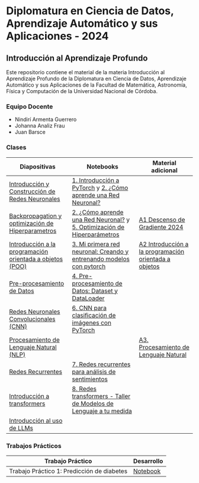 # Diplomatura en Ciencia de Datos, Aprendizaje Automático y sus Aplicaciones - 2024

## Introducción al Aprendizaje Profundo

Este repositorio contiene el material de la materia Introducción al Aprendizaje Profundo de la Diplomatura en Ciencia de Datos, Aprendizaje Automático y sus Aplicaciones de la Facultad de Matemática, Astronomía, Física y Computación de la Universidad Nacional de Córdoba.

### Equipo Docente

- Nindirí Armenta Guerrero
- Johanna Analiz Frau
- Juan Barsce

### Clases

<div align='center'>

<!-- prettier-ignore -->
| Diapositivas | Notebooks | Material adicional |
| ------------ | --------- | ------------------ |
| [Introducción y Construcción de Redes Neuronales](./classes/slides/P.%20I%202024-%20Introducción%20y%20Construcción%20de%20Redes%20Neuronales.pdf) | [1. Introducción a PyTorch](./classes/notebooks/1_Introduccion_a_Pytorch_2024.ipynb) y [2. ¿Cómo aprende una Red Neuronal?](./classes/notebooks/2_Operación_a_Corazón_Abierto_de_una_Red_Neuronal_2024.ipynb) | |
| [Backpropagation y optimización de Hiperparametros](./classes/slides/P.%20II%202024%20Backpropagation%20y%20Optimización%20de%20Hiperparámetros.pdf) | [2. ¿Cómo aprende una Red Neuronal?](./classes/notebooks/2_Operación_a_Corazón_Abierto_de_una_Red_Neuronal_2024.ipynb) y [5. Optimización de Hiperparámetros](./classes/notebooks/5_Optimización_de_Hiperparámetros_2024.ipynb) | [A1 Descenso de Gradiente 2024](./classes/notebooks/A1_Descenso_de_Gradiente_2024.ipynb) |
| [Introducción a la programación orientada a objetos (POO)](./classes/slides/P.%20III%202024%20-%20Introducción%20a%20la%20programación%20orientada%20a%20objetos%20(POO).pdf) | [3. Mi primera red neuronal: Creando y entrenando modelos con pytorch](./classes/notebooks/3_Mi_primera_red_neuronal_Creando_y_entrenando_modelos_con_pytorch_2024.ipynb) | [A2 Introducción a la programación orientada a objetos](./classes/notebooks/A2_Introducción_a_Programación_Orientada_a_Objetos_2024.ipynb) |
| [Pre-procesamiento de Datos](./classes/slides/P.%20IV%202024%20-%20Pre-procesamiento%20de%20Datos.pdf) | [4. Pre-procesamiento de Datos: Dataset y DataLoader](./classes/notebooks/4_Pre_procesamiento_de_Datos_Dataset_y_DataLoader_2024.ipynb) | |
| [Redes Neuronales Convolucionales (CNN)](./classes/slides/P.%20V%202024%20-%20Redes%20Neuronales%20Convolucionales%20(CNN).pdf) | [6. CNN para clasificación de imágenes con PyTorch](./classes/notebooks/6_CNN_para_clasificación_de_imágenes_con_Pytorch_2024.ipynb) | |
| [Procesamiento de Lenguaje Natural (NLP)](./classes/slides/P.%20VI%202024%20-%20Procesamiento%20de%20Lenguaje%20Natural%20(NLP).pdf) | | [A3. Procesamiento de Lenguaje Natural](./classes/notebooks/A3_Procesamiento_de_Lenguaje_Natural_2024.ipynb) |
| [Redes Recurrentes](./classes/slides/P.%20VII%202024%20-%20Redes%20Recurrentes.pdf) | [7. Redes recurrentes para análisis de sentimientos](./classes/notebooks/7_Redes_recurrentes_para_análisis_de_sentimientos_2024.ipynb) | |
| [Introducción a transformers](./classes/slides/P.%20VIII%202024-%20Introducción%20a%20transformers.pdf) | [8. Redes transformers - Taller de Modelos de Lenguaje a tu medida](./classes/notebooks/8_Redes_transformers_Taller_de_Modelos_de_Lenguaje_a_tu_medida_(2023).ipynb) | |
| [Introducción al uso de LLMs](./classes/slides/P.%20IX%202024-%20Introducción%20al%20uso%20de%20LLMs.pdf) | | |

</div>

### Trabajos Prácticos

<div align='center'>

| Trabajo Práctico                           | Desarrollo                                      |
| ------------------------------------------ | ----------------------------------------------- |
| Trabajo Práctico 1: Predicción de diabetes | [Notebook](./exams/first_exam/desarrollo.ipynb) |

</div>

